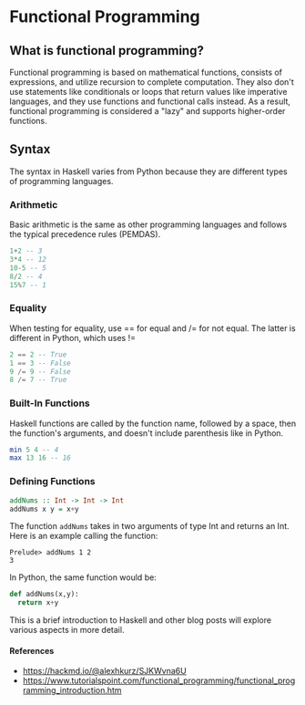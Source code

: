 # Functional Programming

## What is functional programming?
Functional programming is based on mathematical functions, consists of expressions, and utilize recursion to complete computation. They also don't use statements like conditionals or loops that return values like imperative languages, and they use functions and functional calls instead. As a result, functional programming is considered a "lazy" and supports higher-order functions.

## Syntax
The syntax in Haskell varies from Python because they are different types of programming languages.

### Arithmetic
Basic arithmetic is the same as other programming languages and follows the typical precedence rules (PEMDAS).
```Haskell
1+2 -- 3
3*4 -- 12
10-5 -- 5
8/2 -- 4
15%7 -- 1
```

### Equality
When testing for equality, use == for equal and /= for not equal. The latter is different in Python, which uses !=
```Haskell
2 == 2 -- True
1 == 3 -- False
9 /= 9 -- False
8 /= 7 -- True
```

### Built-In Functions
Haskell functions are called by the function name, followed by a space, then the function's arguments, and doesn't include parenthesis like in Python.
```Haskell
min 5 4 -- 4
max 13 16 -- 16
```

### Defining Functions
```Haskell
addNums :: Int -> Int -> Int
addNums x y = x+y
```
The function `addNums` takes in two arguments of type Int and returns an Int.
Here is an example calling the function:
```
Prelude> addNums 1 2
3
```

In Python, the same function would be:
```Python
def addNums(x,y):
  return x+y
```

This is a brief introduction to Haskell and other blog posts will explore various aspects in more detail.

#### References
- https://hackmd.io/@alexhkurz/SJKWvna6U
- https://www.tutorialspoint.com/functional_programming/functional_programming_introduction.htm
